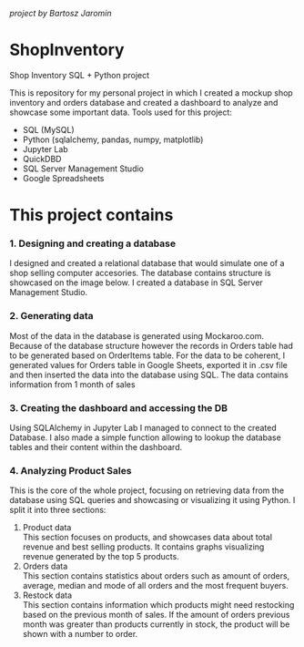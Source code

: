 <i>project by Bartosz Jaromin</i>
# ShopInventory

Shop Inventory SQL + Python project

This is repository for my personal project in which I created a mockup shop inventory and orders database and created a dashboard to analyze and showcase some important data.
Tools used for this project:
<ul>
  <li>SQL (MySQL)</li>
  <li>Python (sqlalchemy, pandas, numpy, matplotlib)</li>
  <li>Jupyter Lab</li>
  <li>QuickDBD </li>
  <li>SQL Server Management Studio</li>
  <li>Google Spreadsheets </li>
  
</ul>

# This project contains
### <b> 1. Designing and creating a database </b>
  I designed and created a relational database that would simulate one of a shop selling computer accesories. The database contains structure is showcased on the image below. I created a database in SQL Server Management Studio.

### <b> 2. Generating data </b>
  Most of the data in the database is generated using Mockaroo.com. Because of the database structure however the records in Orders table had to be generated based on OrderItems table. For the data to be coherent, I generated values for Orders table in Google Sheets, exported it in .csv file and then inserted the data into the database using SQL. The data contains information from 1 month of sales

### <b> 3. Creating the dashboard and accessing the DB </b>
  Using SQLAlchemy in Jupyter Lab I managed to connect to the created Database. I also made a simple function allowing to lookup the database tables and their content within the dashboard. 
  
### <b> 4. Analyzing Product Sales </b>
  This is the core of the whole project, focusing on retrieving data from the database using SQL queries and showcasing or visualizing it using Python. I split it into three sections:
<ol>
  <li>Product data</li>
    This section focuses on products, and showcases data about total revenue and best selling products. It contains graphs visualizing revenue generated by the top 5 products.
  <li>Orders data</li>
    This section contains statistics about orders such as amount of orders, average, median and mode of all orders and the most frequent buyers.
  <li>Restock data</li>
    This section contains information which products might need restocking based on the previous month of sales. If the amount of orders previous month was greater than products currently in stock, the product will be shown with a number to order.
</ol>
